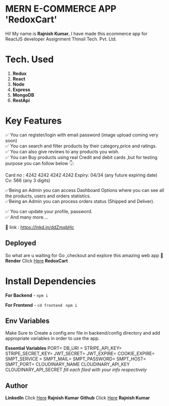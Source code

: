 # MERN E-COMMERCE APP 'RedoxCart'

Hi! My name is **Rajnish Kumar**, I have made this ecommerce app for ReactJS developer Assignment
Thinsil Tech. Pvt. Ltd. </br>


# Tech. Used

1.  **Redux**
2.  **React**
3.  **Node**
4.  **Express** 
5.  **MongoDB**
6.  **RestApi**

# Key Features

✅ You can register/login with email password (image upload coming very soon) <br>
✅ You can search and filter products by their category,price and ratings.<br>
✅ You can also give reviews to any products you wish.<br>
✅ You can Buy products using real Credit and debit cards ,but for testing purpose you can follow below 👇:<br>

Card no : 4242 4242 4242 4242
Expiry: 04/34 (any future expiring date)
Cv: 566 (any 3 digits)<br>

✅Being an Admin you can access Dashboard Options where you can see all the products, users and orders statistics.<br>
✅Being an Admin you can process orders status (Shipped and Deliver).<br>

✅ You can update your profile, password.<br>
✅ And many more....<br>


🔗 link : https://lnkd.in/ddZmqbHc<br>

## Deployed
So what are u waiting for Go ,checkout and explore this amazing web app 🚀
**Render** Click [Here](https://redoxcart-mern-app.onrender.com/) **RedoxCart**


# Install Dependencies

**For Backend** - `npm i`

**For Frontend** - `cd frontend` ` npm i`

## Env Variables

Make Sure to Create a config.env file in backend/config directory and add appropriate variables in order to use the app.

**Essential Variables**
PORT=
DB_URI =
STRIPE_API_KEY=
STRIPE_SECRET_KEY=
JWT_SECRET=
JWT_EXPIRE=
COOKIE_EXPIRE=
SMPT_SERVICE =
SMPT_MAIL=
SMPT_PASSWORD=
SMPT_HOST=
SMPT_PORT=
CLOUDINARY_NAME
CLOUDINARY_API_KEY
CLOUDINARY_API_SECRET
_fill each filed with your info respectively_

## Author

**LinkedIn** Click [Here](https://www.linkedin.com/in/rajnish-kumar-redoxrj/) **Rajnish Kumar**
**Github** Click [Here](https://github.com/redoxrj) **Rajnish Kumar**